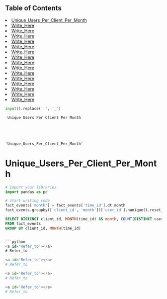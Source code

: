 ## Table of Contents
<li><a href="#Unique_Users_Per_Client_Per_Month">Unique_Users_Per_Client_Per_Month</a></li>
<li><a href="#Write_Here">Write_Here</a></li>
<li><a href="#Write_Here">Write_Here</a></li>
<li><a href="#Write_Here">Write_Here</a></li>
<li><a href="#Write_Here">Write_Here</a></li>
<li><a href="#Write_Here">Write_Here</a></li>
<li><a href="#Write_Here">Write_Here</a></li>
<li><a href="#Write_Here">Write_Here</a></li>
<li><a href="#Write_Here">Write_Here</a></li>
<li><a href="#Write_Here">Write_Here</a></li>
<li><a href="#Write_Here">Write_Here</a></li>
<li><a href="#Write_Here">Write_Here</a></li>
<li><a href="#Write_Here">Write_Here</a></li>
<li><a href="#Write_Here">Write_Here</a></li>
<li><a href="#Write_Here">Write_Here</a></li>
<li><a href="#Write_Here">Write_Here</a></li>


```python
input().replace(' ', '_')
```

     Unique Users Per Client Per Month
    




    'Unique_Users_Per_Client_Per_Month'



<a id='Unique_Users_Per_Client_Per_Month'></a>
# Unique_Users_Per_Client_Per_Month


```python
# Import your libraries
import pandas as pd

# Start writing code
fact_events['month'] = fact_events['time_id'].dt.month
fact_events.groupby(['client_id', 'month'])['user_id'].nunique().reset_index(name='users_num')
```

```sql
SELECT DISTINCT client_id, MONTH(time_id) AS month, COUNT(DISTINCT user_id) users_num
FROM fact_events
GROUP BY client_id, MONTH(time_id)


```python
<a id='Refer_to'></a>
# Refer_to
```


```python
<a id='Refer_to'></a>
# Refer_to
```


```python
<a id='Refer_to'></a>
# Refer_to
```


```python
<a id='Refer_to'></a>
# Refer_to
```

